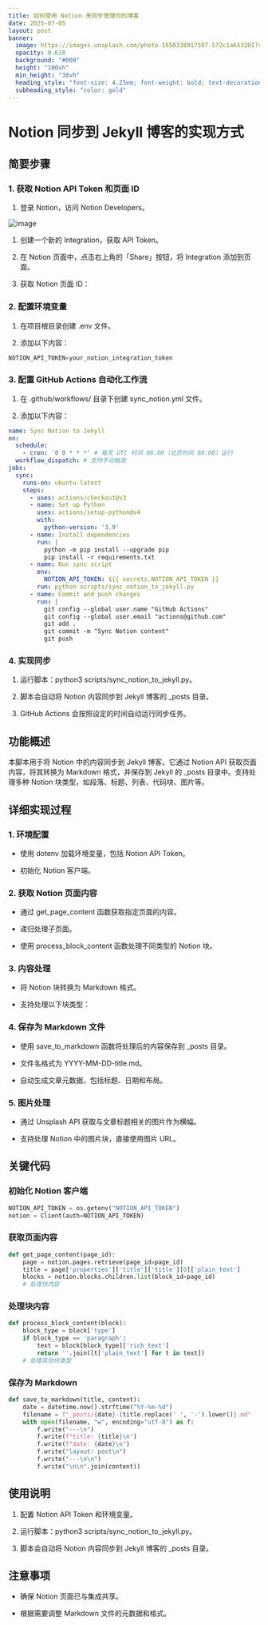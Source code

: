 ```yaml
---
title: 如何使用 Notion 来同步管理你的博客
date: 2025-07-05
layout: post
banner:
  image: https://images.unsplash.com/photo-1650338917597-572c1a653201?crop=entropy&cs=tinysrgb&fit=max&fm=jpg&ixid=M3w2OTIwMzJ8MHwxfHJhbmRvbXx8fHx8fHx8fDE3NTE3NDY5MjB8&ixlib=rb-4.1.0&q=80&w=1080
  opacity: 0.618
  background: "#000"
  height: "100vh"
  min_height: "38vh"
  heading_style: "font-size: 4.25em; font-weight: bold; text-decoration: underline"
  subheading_style: "color: gold"
---
```


# Notion 同步到 Jekyll 博客的实现方式

## 简要步骤

### 1. 获取 Notion API Token 和页面 ID

1. 登录 Notion，访问 Notion Developers。

![image](https://prod-files-secure.s3.us-west-2.amazonaws.com/a7a0cc5a-89b9-4cda-8686-1fba0ca52f40/d19c1afe-dea5-4312-9333-786b0ba83054/image.png?X-Amz-Algorithm=AWS4-HMAC-SHA256&X-Amz-Content-Sha256=UNSIGNED-PAYLOAD&X-Amz-Credential=ASIAZI2LB466T3FNMILO%2F20250705%2Fus-west-2%2Fs3%2Faws4_request&X-Amz-Date=20250705T202158Z&X-Amz-Expires=3600&X-Amz-Security-Token=IQoJb3JpZ2luX2VjEEMaCXVzLXdlc3QtMiJHMEUCIQDHZzyZ95%2BIvStXziAw%2F03DwYrLin1csKcRbgu59zVpogIgNGrwvYiIEXemNYDcXCgHiqWQioS6z5CW5QsRb12Lwgoq%2FwMITBAAGgw2Mzc0MjMxODM4MDUiDNGNi2Yx%2FcmB394L5ircA43ys3LROPpVw04vbb5K1Rs%2Bs1Imj5lJUioTfAmKiK7jZXB43rOQMlVDVZov1D%2ByVE5yId5jbaxkNTff3mdBFU9NWnYVxG8kpfCxWRiYA9PHj%2FznvNROJMGNDrginoHelW4wPQfXhbOdmR7pYgQ3CXdg5%2BCID3i9MEFNWCH4Ax413REAGoVYOlmmRxhI21Vt5JO2bQXYFcYljZeN8DQ0MLGpoOpz0hRc%2FmnaaKEC0ftM%2F1b%2Bg7WvrDsfH%2Bb%2Ffw8hoxj57ZtVnTRKnq2xJJWJOo78UJo4xzPledeCrWSn0a8nD6ybGxKdbehawT%2BoI3eMJBoBTtTAg3i4iYiC9cfbNA%2FYjc59nsBpKgi9LkXbvrrjApDbrZBA4RycLyoU%2BkUxqotT0AbykbjJzrDxs5O4utQ6yKGzX1%2BjAnjooDhiDWiS9lpHmHdYrmf8vwqIWtt9p4WTNUUTWMwQyfN7I%2Fa9O0%2FUPEqdji8Fw7k6qrj3bQihVpimZirgPZnNbZj%2FyH6QNHSbadNJWuoEUVkyOKeq5DrVdTE92v6fiD6TzTwojbDuSZSU%2FBla5yTV6nT8o8eJTIyqUE8vf16XXb5rnswowc%2B0r97nvsPREAuHM8SZXM20fRaq53hqCdvjD4JSMPvspcMGOqUBiOja9omABdNl4ViBcTSEt4jCJ7UWppylWsODAsr4mNQovhxmjRUhaK4g3XbFhzuzwodpjyFWg1e7LjIv9Xg5itVIgQXFfeCMW2pgRvzPMHph%2Bp%2Fm3Vm9toQ2b39u1T7K8nETsI%2FhQ0TbSgpKM5wWTYt82dG0O6np%2FL7LpY9YCy3dGrDRhTNm%2FQ%2B%2B5cmhsQcRqvR4Wl36v5VswOqrowxS%2F5v8QZ6V&X-Amz-Signature=e1c67f9f12a07cb46769e34837e41083c61c7e3fe0bd610cc953c72b756fddaf&X-Amz-SignedHeaders=host&x-amz-checksum-mode=ENABLED&x-id=GetObject)

1. 创建一个新的 Integration，获取 API Token。

1. 在 Notion 页面中，点击右上角的「Share」按钮，将 Integration 添加到页面。

1. 获取 Notion 页面 ID：


### 2. 配置环境变量

1. 在项目根目录创建 .env 文件。

1. 添加以下内容：

```javascript
NOTION_API_TOKEN=your_notion_integration_token
```

### 3. 配置 GitHub Actions 自动化工作流

1. 在 .github/workflows/ 目录下创建 sync_notion.yml 文件。

1. 添加以下内容：

```yaml
name: Sync Notion to Jekyll
on:
  schedule:
    - cron: '0 0 * * *' # 每天 UTC 时间 00:00（北京时间 08:00）运行
  workflow_dispatch: # 支持手动触发
jobs:
  sync:
    runs-on: ubuntu-latest
    steps:
      - uses: actions/checkout@v3
      - name: Set up Python
        uses: actions/setup-python@v4
        with:
          python-version: '3.9'
      - name: Install dependencies
        run: |
          python -m pip install --upgrade pip
          pip install -r requirements.txt
      - name: Run sync script
        env:
          NOTION_API_TOKEN: ${{ secrets.NOTION_API_TOKEN }}
        run: python scripts/sync_notion_to_jekyll.py
      - name: Commit and push changes
        run: |
          git config --global user.name "GitHub Actions"
          git config --global user.email "actions@github.com"
          git add .
          git commit -m "Sync Notion content"
          git push
```

### 4. 实现同步

1. 运行脚本：python3 scripts/sync_notion_to_jekyll.py。

1. 脚本会自动将 Notion 内容同步到 Jekyll 博客的 _posts 目录。

1. GitHub Actions 会按照设定的时间自动运行同步任务。

## 功能概述

本脚本用于将 Notion 中的内容同步到 Jekyll 博客。它通过 Notion API 获取页面内容，将其转换为 Markdown 格式，并保存到 Jekyll 的 _posts 目录中。支持处理多种 Notion 块类型，如段落、标题、列表、代码块、图片等。

## 详细实现过程

### 1. 环境配置

- 使用 dotenv 加载环境变量，包括 Notion API Token。

- 初始化 Notion 客户端。

### 2. 获取 Notion 页面内容

- 通过 get_page_content 函数获取指定页面的内容。

- 递归处理子页面。

- 使用 process_block_content 函数处理不同类型的 Notion 块。

### 3. 内容处理

- 将 Notion 块转换为 Markdown 格式。

- 支持处理以下块类型：


### 4. 保存为 Markdown 文件

- 使用 save_to_markdown 函数将处理后的内容保存到 _posts 目录。

- 文件名格式为 YYYY-MM-DD-title.md。

- 自动生成文章元数据，包括标题、日期和布局。

### 5. 图片处理

- 通过 Unsplash API 获取与文章标题相关的图片作为横幅。

- 支持处理 Notion 中的图片块，直接使用图片 URL。

## 关键代码

### 初始化 Notion 客户端

```python
NOTION_API_TOKEN = os.getenv("NOTION_API_TOKEN")
notion = Client(auth=NOTION_API_TOKEN)
```

### 获取页面内容

```python
def get_page_content(page_id):
    page = notion.pages.retrieve(page_id=page_id)
    title = page['properties']['title']['title'][0]['plain_text']
    blocks = notion.blocks.children.list(block_id=page_id)
    # 处理块内容
```

### 处理块内容

```python
def process_block_content(block):
    block_type = block['type']
    if block_type == 'paragraph':
        text = block[block_type]['rich_text']
        return ''.join([t['plain_text'] for t in text])
    # 处理其他块类型
```

### 保存为 Markdown

```python
def save_to_markdown(title, content):
    date = datetime.now().strftime("%Y-%m-%d")
    filename = f"_posts/{date}-{title.replace(' ', '-').lower()}.md"
    with open(filename, "w", encoding="utf-8") as f:
        f.write("---\n")
        f.write(f"title: {title}\n")
        f.write(f"date: {date}\n")
        f.write("layout: post\n")
        f.write("---\n\n")
        f.write("\n\n".join(content))
```

## 使用说明

1. 配置 Notion API Token 和环境变量。

1. 运行脚本：python3 scripts/sync_notion_to_jekyll.py。

1. 脚本会自动将 Notion 内容同步到 Jekyll 博客的 _posts 目录。

## 注意事项

- 确保 Notion 页面已与集成共享。

- 根据需要调整 Markdown 文件的元数据和格式。